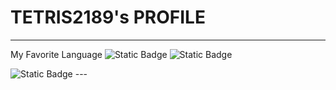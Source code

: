 # **TETRIS2189's PROFILE**
---
My Favorite Language
<img alt="Static Badge" src="https://img.shields.io/badge/cplusplus-00599C?logo=cplusplus&amp;logoColor=white&amp;color=00599C" /> <img alt="Static Badge" src="https://img.shields.io/badge/c-A8B9CC?logo=c&amp;logoColor=white&amp;color=A8B9CC" />



<img alt="Static Badge" src="https://img.shields.io/badge/python-3776AB?style=flat-square&amp;logo=python&amp;logoColor=white" />
---
